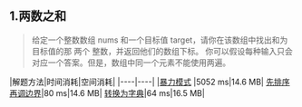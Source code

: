 ## 1.两数之和
>给定一个整数数组 nums 和一个目标值 target，请你在该数组中找出和为目标值的那 两个 整数，并返回他们的数组下标。
>你可以假设每种输入只会对应一个答案。但是，数组中同一个元素不能使用两遍。

|解题方法|时间消耗|空间消耗|
|----|----|
|[暴力模式](1.py) |5052 ms|14.6 MB|
[先排序再调边界](1_1.py)|80 ms|14.6 MB|
[转换为字典](1_2.py)|64 ms|16.5 MB|
